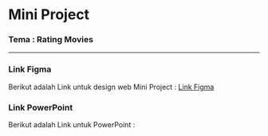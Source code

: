 # Mini Project

### Tema : Rating Movies
---

### Link Figma
Berikut adalah Link untuk design web Mini Project : [Link Figma](https://www.figma.com/file/9tfKuFxl4WruJBbeyUfROt/VUE-Mini-Project?node-id=0%3A1)

### Link PowerPoint
Berikut adalah Link untuk PowerPoint : 
